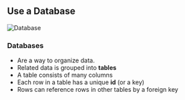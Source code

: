 ## Use a Database

![Database](images/database.png)

### Databases

* Are a way to organize data.
* Related data is grouped into __tables__
* A table consists of many columns
* Each row in a table has a unique __id__ (or a key)
* Rows can reference rows in other tables by a foreign key
